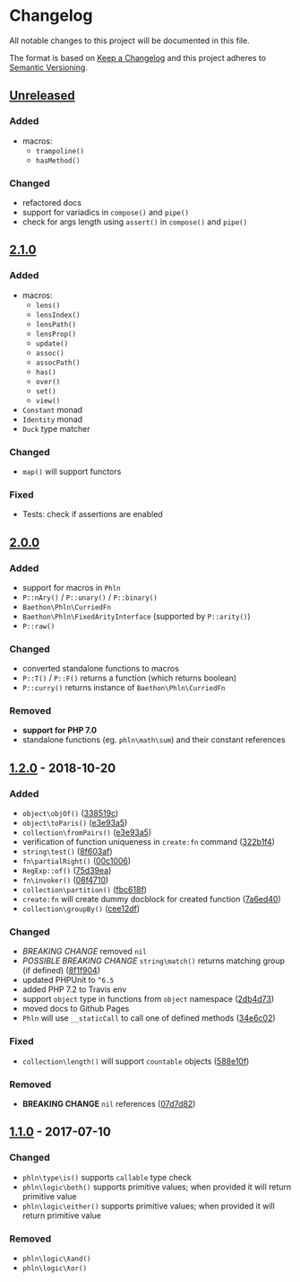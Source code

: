 # Changelog
All notable changes to this project will be documented in this file.

The format is based on [Keep a Changelog](http://keepachangelog.com/en/1.0.0/)
and this project adheres to [Semantic Versioning](http://semver.org/spec/v2.0.0.html).

## [Unreleased]

### Added

- macros:
    * `trampoline()`
    * `hasMethod()`

### Changed

- refactored docs
- support for variadics in `compose()` and `pipe()`
- check for args length using `assert()` in `compose()` and `pipe()`

## [2.1.0]

### Added

- macros:
    * `lens()`
    * `lensIndex()`
    * `lensPath()`
    * `lensProp()`
    * `update()`
    * `assoc()`
    * `assocPath()`
    * `has()`
    * `over()`
    * `set()`
    * `view()`
- `Constant` monad
- `Identity` monad
- `Duck` type matcher

### Changed

- `map()` will support functors

### Fixed

- Tests: check if assertions are enabled

## [2.0.0]

### Added

- support for macros in `Phln`
- `P::nAry()` / `P::unary()` / `P::binary()`
- `Baethon\Phln\CurriedFn`
- `Baethon\Phln\FixedArityInterface` (supported by `P::arity()`)
- `P::raw()`

### Changed

- converted standalone functions to macros
- `P::T()` / `P::F()` returns a function (which returns boolean)
- `P::curry()` returns instance of `Baethon\Phln\CurriedFn`

### Removed

- **support for PHP 7.0**
- standalone functions (eg. `phln\math\sum`) and their constant references

## [1.2.0] - 2018-10-20

### Added

- `object\objOf()` ([338519c](https://github.com/baethon/phln/commit/338519c772aead989252dadab68f94bbe2edab06))
- `object\toParis()` ([e3e93a5](https://github.com/baethon/phln/commit/e3e93a542cb49890ac9eb57ae66e0a178e092cd3))
- `collection\fromPairs()` ([e3e93a5](https://github.com/baethon/phln/commit/e3e93a542cb49890ac9eb57ae66e0a178e092cd3))
- verification of function uniqueness in `create:fn` command ([322b1f4](https://github.com/baethon/phln/commit/322b1f48b41376f628bfa416c4481115d09dfce4))
- `string\test()` ([8f603af](https://github.com/baethon/phln/commit/8f603af))
- `fn\partialRight()` ([00c1006](https://github.com/baethon/phln/commit/00c1006))
- `RegExp::of()` ([75d39ea](https://github.com/baethon/phln/commit/75d39ea))
- `fn\invoker()` ([08f4710](https://github.com/baethon/phln/commit/08f4710))
- `collection\partition()` ([fbc618f](https://github.com/baethon/phln/commit/fbc618f))
- `create:fn` will create dummy docblock for created function ([7a6ed40](https://github.com/baethon/phln/commit/7a6ed40))
- `collection\groupBy()` ([cee12df](https://github.com/baethon/phln/commit/cee12df))

### Changed

- *BREAKING CHANGE* removed `nil`
- *POSSIBLE BREAKING CHANGE* `string\match()` returns matching group (if defined) ([8f1f904](https://github.com/baethon/phln/commit/8f1f904))
- updated PHPUnit to `^6.5`
- added PHP 7.2 to Travis env
- support `object` type in functions from `object` namespace ([2db4d73](https://github.com/baethon/phln/commit/2db4d73aa3ed2389c14c61271463e358c93cd594))
- moved docs to Github Pages
- `Phln` will use `__staticCall` to call one of defined methods ([34e6c02](https://github.com/baethon/phln/commit/34e6c02))

### Fixed

- `collection\length()` will support `countable` objects ([588e10f](https://github.com/baethon/phln/commit/588e10f))

### Removed

- **BREAKING CHANGE** `nil` references ([07d7d82](https://github.com/baethon/phln/commit/07d7d82d93e1654bd32c7ab0d0dc8523e0b8e5a2))

## [1.1.0] - 2017-07-10

### Changed

- `phln\type\is()` supports `callable` type check
- `phln\logic\both()` supports primitive values; when provided it will return primitive value
- `phln\logic\either()` supports primitive values; when provided it will return primitive value

### Removed

- `phln\logic\ƛand()`
- `phln\logic\ƛor()`

[Unreleased]: https://github.com/baethon/phln/compare/2.1.0...HEAD
[1.1.0]: https://github.com/baethon/phln/compare/1.0.0...1.1.0
[1.2.0]: https://github.com/baethon/phln/compare/1.1.0...1.2.0
[2.0.0]: https://github.com/baethon/phln/compare/1.2.0...2.0.0
[2.1.0]: https://github.com/baethon/phln/compare/2.0.0...2.1.0
